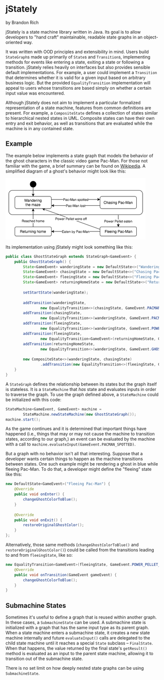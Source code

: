 jStately
========

by Brandon Rich

jStately is a state machine library written in Java. Its goal is to allow
developers to "hand craft" maintainable, readable state graphs in an
object-oriented way.

It was written with OOD principles and extensibility in mind. Users build
`StateGraph`s made up primarily of `State`s and `Transition`s, implementing
methods for events like entering a state, exiting a state or following a
transition. jStately relies heavily on interfaces but also provides sensible
default implementations. For example, a user could implement a `Transition`
that determines whether it is valid for a given input based on arbitrary
business logic. But the provided `EqualityTransition` implementation will
appeal to users whose transitions are based simply on whether a certain input
value was encountered.

Although jStately does not aim to implement a particular formalized
representation of a state machine, features from common definitions are
present. For example, a `CompositeState` defines a collection of states similar
to hierarchical nested states in UML. Composite states can have their own entry
and exit behavior, as well as transitions that are evaluated while the machine
is in any contained state.

Example 
-------

The example below implements a state graph that models the behavior of the
ghost characters in the classic video game Pac-Man. For those not familiar with
the game, a brief summary can be found on
[Wikipedia](https://en.wikipedia.org/wiki/Pac-Man#Gameplay). A simplified
diagram of a ghost's behavior might look like this:

![Pac-Man Ghost state graph](readme/PacManGhostStateGraph.png) 

Its implementation using jStately might look something like this:

```java
public class GhostStateGraph extends StateGraph<GameEvent> {
    public GhostStateGraph() {
        State<GameEvent> wanderingState = new DefaultState<>("Wandering maze");
        State<GameEvent> chasingState = new DefaultState<>("Chasing Pac-Man");
        State<GameEvent> fleeingState = new DefaultState<>("Fleeing Pac-Man");
        State<GameEvent> returningHomeState = new DefaultState<>("Returning home");

        setStartState(wanderingState);

        addTransition(wanderingState,
                new EqualityTransition<>(chasingState, GameEvent.PACMAN_SPOTTED));
        addTransition(chasingState,
                new EqualityTransition<>(wanderingState, GameEvent.PACMAN_LOST));
        addTransition(fleeingState,
                new EqualityTransition<>(wanderingState, GameEvent.POWER_PELLET_WORE_OFF));
        addTransition(fleeingState,
                new EqualityTransition<GameEvent>(returningHomeState, GameEvent.GHOST_EATEN));
        addTransition(returningHomeState,
                new EqualityTransition<>(wanderingState, GameEvent.GHOST_REACHED_HOME));

        new CompositeState<>(wanderingState, chasingState)
                .addTransition(new EqualityTransition<>(fleeingState, GameEvent.POWER_PELLET_EATEN));
    }
}
```

A `StateGraph` defines the relationship between its states but the graph itself
is stateless. It is a `StateMachine` that _has_ state and evaluates inputs in
order to traverse the graph. To use the graph defined above, a `StateMachine`
could be initialized with this code:

```java
StateMachine<GameEvent, GameEvent> machine =
        StateMachine.newStateMachine(new GhostStateGraph());
machine.start();
```

As the game continues and it is determined that important things have happened
(i.e., things that may or may not cause the machine to transition states,
according to our graph,) an event can be evaluated by the machine with a call
to `machine.evaluateInput(GameEvent.PACMAN_SPOTTED)`.

But a graph with no behavior isn't all that interesting. Suppose that a
developer wants certain things to happen as the machine transitions between
states. One such example might be rendering a ghost in blue while fleeing
Pac-Man. To do that, a developer might define the "fleeing" state like this:

```java
new DefaultState<GameEvent>("Fleeing Pac-Man") {
    @Override
    public void onEnter() {
        changeGhostColorToBlue();
    }

    @Override
    public void onExit() {
        restoreOriginalGhostColor();
    }
};
```

Alternatively, those same methods (`changeGhostColorToBlue()` and
`restoreOriginalGhostColor()`) could be called from the transitions leading
to and from `fleeingState`, like so:

```java
new EqualityTransition<GameEvent>(fleeingState, GameEvent.POWER_PELLET_EATEN) {
    @Override
    public void onTransition(GameEvent gameEvent) {
        changeGhostColorToBlue();
    }
}
```

Submachine States
-----------------

Sometimes it's useful to define a graph that is reused within another graph. In
these cases, a `SubmachineState` can be used. A submachine state is initialized
with a graph that has the same input type as its parent graph. When a state
machine enters a submachine state, it creates a new state machine internally
and future `evaluateInput()` calls are delegated to the child state machine
until it reaches a special `State` subclass – `FinalState`. When that happens,
the value returned by the final state's `getResult()` method is evaluated as an
input to the parent state machine, allowing it to transition out of the
submachine state.

There is no set limit on how deeply nested state graphs can be using
`SubmachineState`.
